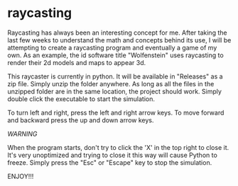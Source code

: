 # raycasting

Raycasting has always been an interesting concept for me. After taking the last few weeks to understand the math and concepts behind its use, I will be attempting to create a raycasting program and eventually a game of my own. As an example, the id software title "Wolfenstein" uses raycasting to render their 2d models and maps to appear 3d. 

This raycaster is currently in python. It will be available in "Releases" as a zip file. Simply unzip the folder anywhere. As long as all the files in the unzipped folder are in the same location, the project should work. Simply double click the executable to start the simulation. 

To turn left and right, press the left and right arrow keys. To move forward and backward press the up and down arrow keys.

*WARNING*

When the program starts, don't try to click the 'X' in the top right to close it. It's very unoptimized and trying to close it this way will cause Python to freeze. Simply press the "Esc" or "Escape" key to stop the simulation.

ENJOY!!!